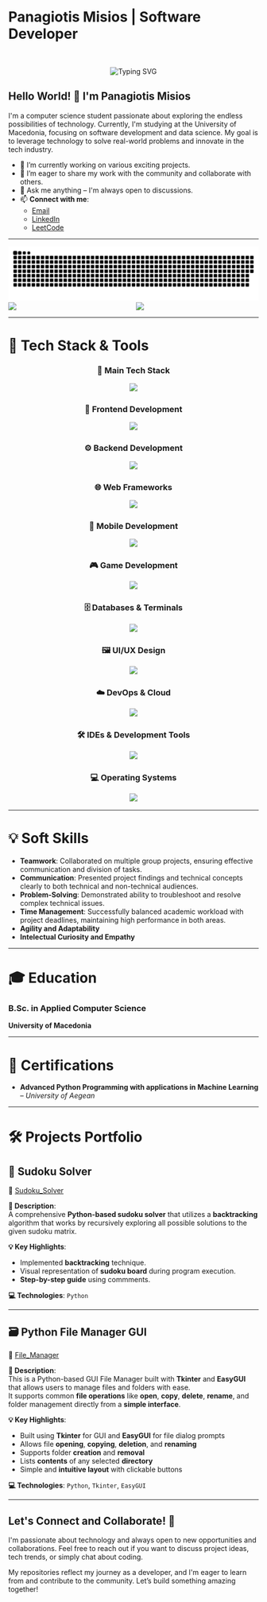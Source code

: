 # Panagiotis Misios | Software Developer

<br>

<p align="center">
  <img src="https://readme-typing-svg.demolab.com?font=Fira+Code&duration=2000&pause=400&color=1DF713&center=true&multiline=true&width=435&height=60&lines=Undergraduate+Student;Future+Full+Stack+Developer" alt="Typing SVG">
</p>

## Hello World! 👋 I'm Panagiotis Misios

I'm a computer science student passionate about exploring the endless possibilities of technology. Currently, I'm studying at the University of Macedonia, focusing on software development and data science. My goal is to leverage technology to solve real-world problems and innovate in the tech industry.

- 🌱 I’m currently working on various exciting projects.
- 🔭 I’m eager to share my work with the community and collaborate with others.
- 💬 Ask me anything – I'm always open to discussions.
- 📫 **Connect with me**:
  - [Email](mailto:panagiotismisios@gmail.com)
  - [LinkedIn](https://www.linkedin.com/in/panagiotis-misios/)
  - [LeetCode](https://leetcode.com/u/panagiotismisios/)

---


<picture>
  <source media="(prefers-color-scheme: dark)" srcset="https://raw.githubusercontent.com/panagiotismisios/panagiotismisios/output/github-snake-dark.svg" />
  <source media="(prefers-color-scheme: light)" srcset="https://raw.githubusercontent.com/panagiotismisios/panagiotismisios/output/github-snake.svg" />
  <img alt="github-snake" src="https://raw.githubusercontent.com/panagiotismisios/panagiotismisios/output/github-snake.svg" />
</picture>

<div style="display: flex; flex-direction: row;">
    <img src="https://github-readme-stats.vercel.app/api?username=panagiotismisios&theme=shades-of-purple" style="width: 51%;">
    <img src="https://github-readme-stats.vercel.app/api/top-langs/?username=panagiotismisios&layout=compact&hide_border=true&&langs_count=10&show_icons=true&theme=codeSTACKr" style="width: 40%;">
</div>

---

# 📌 Tech Stack & Tools  

<div align="center">

### 🚀 **Main Tech Stack**  
<p>
  <img src="https://skillicons.dev/icons?i=py,java,c" height="60"/>
</p>

### 🎨 **Frontend Development**  
<p>
  <img src="https://skillicons.dev/icons?i=html,css,js,tailwindcss,wordpress" height="60"/>
</p>

### ⚙️ **Backend Development**  
<p>
  <img src="https://skillicons.dev/icons?i=cs,net,py,php" height="60"/>
</p>

### 🌐 **Web Frameworks**
<p>
  <img src="https://skillicons.dev/icons?i=react,vite,nodejs,nextjs,vuejs,svelte,angular,mongodb,django,npm" height="60"/>
</p>

### 📱 **Mobile Development**
<p>
  <img src="https://skillicons.dev/icons?i=java,kotlin,swift,androidstudio" height="60"/>
</p>

### 🎮 **Game Development**
<p>
  <img src="https://skillicons.dev/icons?i=cpp,cs,unrealengine,unity" height="60"/>
</p>

### 🗄️ **Databases & Terminals**  
<p>
  <img src="https://skillicons.dev/icons?i=mysql,sqlite,postgres,bash,powershell" height="60"/>
</p>

### 🖼️ **UI/UX Design**  
<p>
  <img src="https://skillicons.dev/icons?i=ps,ai,figma,blender" height="60"/>
</p>

### ☁️ **DevOps & Cloud**  
<p>
  <img src="https://skillicons.dev/icons?i=docker,kubernetes,githubactions" height="60"/>
</p>

### 🛠️ **IDEs & Development Tools**  
<p>
  <img src="https://skillicons.dev/icons?i=pycharm,idea,clion,webstorm,vscode,visualstudio,git,arduino" height="60"/>
</p>

### 💻 **Operating Systems**
<p>
  <img src="https://skillicons.dev/icons?i=windows,linux,apple,raspberrypi" height="60"/>
</p>

</div>

---

# 💡 Soft Skills

- **Teamwork**: Collaborated on multiple group projects, ensuring effective communication and division of tasks.
- **Communication**: Presented project findings and technical concepts clearly to both technical and non-technical audiences.
- **Problem-Solving**: Demonstrated ability to troubleshoot and resolve complex technical issues.
- **Time Management**: Successfully balanced academic workload with project deadlines, maintaining high performance in both areas.
- **Agility and Adaptability**
- **Intelectual Curiosity and Empathy**

---

# 🎓 Education  
### **B.Sc. in Applied Computer Science**  
**University of Macedonia**  

---

# 📜 Certifications  
- **Advanced Python Programming with applications in Machine Learning** – *University of Aegean*  

---

# **🛠️ Projects Portfolio**

## **🔢 Sudoku Solver**  
🔗 [Sudoku_Solver](https://github.com/panagiotismisios/Sudoku_Solver)

**📜 Description**:  
A comprehensive **Python-based sudoku solver** that utilizes a **backtracking** algorithm that works by recursively exploring all possible solutions to the given sudoku matrix.

**💡 Key Highlights**:  

- Implemented **backtracking** technique.  
- Visual representation of **sudoku board** during program execution.  
- **Step-by-step guide** using commments.

**💻 Technologies**: `Python`

---

## **🗃️ Python File Manager GUI**
🔗 [File_Manager](https://github.com/panagiotismisios/File_Manager)

**📜 Description**:  
This is a Python-based GUI File Manager built with **Tkinter** and **EasyGUI** that allows users to manage files and folders with ease.  
It supports common **file operations** like **open**, **copy**, **delete**, **rename**, and folder management directly from a **simple interface**.

**💡 Key Highlights**:

- Built using **Tkinter** for GUI and **EasyGUI** for file dialog prompts  
- Allows file **opening**, **copying**, **deletion**, and **renaming**  
- Supports folder **creation** and **removal**  
- Lists **contents** of any selected **directory**
- Simple and **intuitive layout** with clickable buttons

**💻 Technologies**: `Python`, `Tkinter`, `EasyGUI`   

---

## Let's Connect and Collaborate! 🤝

I'm passionate about technology and always open to new opportunities and collaborations. Feel free to reach out if you want to discuss project ideas, tech trends, or simply chat about coding.

My repositories reflect my journey as a developer, and I'm eager to learn from and contribute to the community. Let’s build something amazing together!
